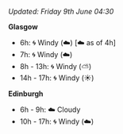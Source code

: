 *Updated: Friday 9th June 04:30*

**Glasgow**

* 6h: :cyclone: Windy (:cloud:) [:cloud: as of 4h]
* 7h: :cyclone: Windy (:cloud:)
* 8h - 13h: :cyclone: Windy (:partly_sunny:)
* 14h - 17h: :cyclone: Windy (:sunny:)

**Edinburgh**

* 6h - 9h: :cloud: Cloudy
* 10h - 17h: :cyclone: Windy (:cloud:)
